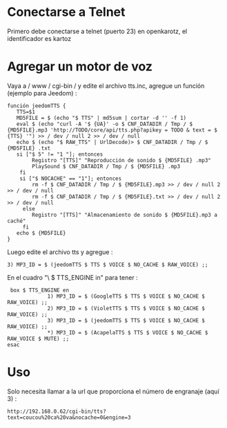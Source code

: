 Conectarse a Telnet 
======================

Primero debe conectarse a telnet (puerto 23) en openkarotz,
el identificador es kartoz

Agregar un motor de voz 
=========================

Vaya a / www / cgi-bin / y edite el archivo tts.inc, agregue un
función (ejemplo para Jeedom) :

    función jeedomTTS {
       TTS=$1
       MD5FILE = $ (echo "$ TTS" | md5sum | cortar -d '' -f 1)
       eval $ (echo "curl -A '$ {UA}' -o $ CNF_DATADIR / Tmp / $ {MD5FILE}.mp3 'http://TODO/core/api/tts.php?apikey = TODO & text = $ {TTS} '") >> / dev / null 2 >> / dev / null
       echo $ (echo "$ RAW_TTS" | UrlDecode)> $ CNF_DATADIR / Tmp / $ {MD5FILE} .txt
       si ["$ 5" != "1 "]; entonces
            Registro "[TTS]" "Reproducción de sonido $ {MD5FILE} .mp3"
            PlaySound $ CNF_DATADIR / Tmp / $ {MD5FILE} .mp3
        fi
        si ["$ NOCACHE" == "1"]; entonces
            rm -f $ CNF_DATADIR / Tmp / $ {MD5FILE}.mp3 >> / dev / null 2 >> / dev / null
            rm -f $ CNF_DATADIR / Tmp / $ {MD5FILE}.txt >> / dev / null 2 >> / dev / null
         else
            Registro "[TTS]" "Almacenamiento de sonido $ {MD5FILE}.mp3 a caché"
         fi
       echo $ {MD5FILE}
    }

Luego edite el archivo tts y agregue :

    3) MP3_ID = $ (jeedomTTS $ TTS $ VOICE $ NO_CACHE $ RAW_VOICE) ;;

En el cuadro "\ $ TTS\_ENGINE in" para tener :

     box $ TTS_ENGINE en
                 1) MP3_ID = $ (GoogleTTS $ TTS $ VOICE $ NO_CACHE $ RAW_VOICE) ;;
                 2) MP3_ID = $ (VioletTTS $ TTS $ VOICE $ NO_CACHE $ RAW_VOICE) ;;
                 3) MP3_ID = $ (jeedomTTS $ TTS $ VOICE $ NO_CACHE $ RAW_VOICE) ;;
                 *) MP3_ID = $ (AcapelaTTS $ TTS $ VOICE $ NO_CACHE $ RAW_VOICE $ MUTE) ;;
    esac

Uso 
===========

Solo necesita llamar a la url que proporciona el número de engranaje (aquí 3) :

    http://192.168.0.62/cgi-bin/tts?text=coucou%20ca%20va&nocache=0&engine=3
